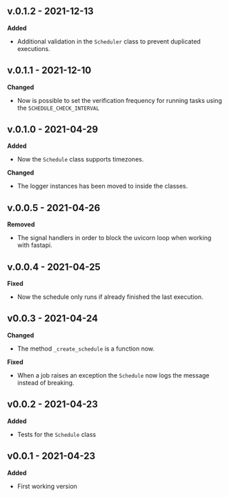 ## v.0.1.2 - 2021-12-13

**Added**

 - Additional validation in the `Scheduler` class to prevent duplicated executions.

## v.0.1.1 - 2021-12-10

**Changed**

 - Now is possible to set the verification frequency for running tasks using the `SCHEDULE_CHECK_INTERVAL`

## v.0.1.0 - 2021-04-29

**Added**

 - Now the `Schedule` class supports timezones.

**Changed**

 - The logger instances has been moved to inside the classes.

## v.0.0.5 - 2021-04-26

**Removed**

 - The signal handlers in order to block the uvicorn loop when working with fastapi.

## v.0.0.4 - 2021-04-25

**Fixed**

 - Now the schedule only runs if already finished the last execution.

## v0.0.3 - 2021-04-24

**Changed**

 - The method `_create_schedule` is a function now.

**Fixed**

 - When a job raises an exception the `Schedule` now logs the message instead of breaking.

## v0.0.2 - 2021-04-23

**Added**

 - Tests for the `Schedule` class

## v0.0.1 - 2021-04-23

**Added**

 - First working version